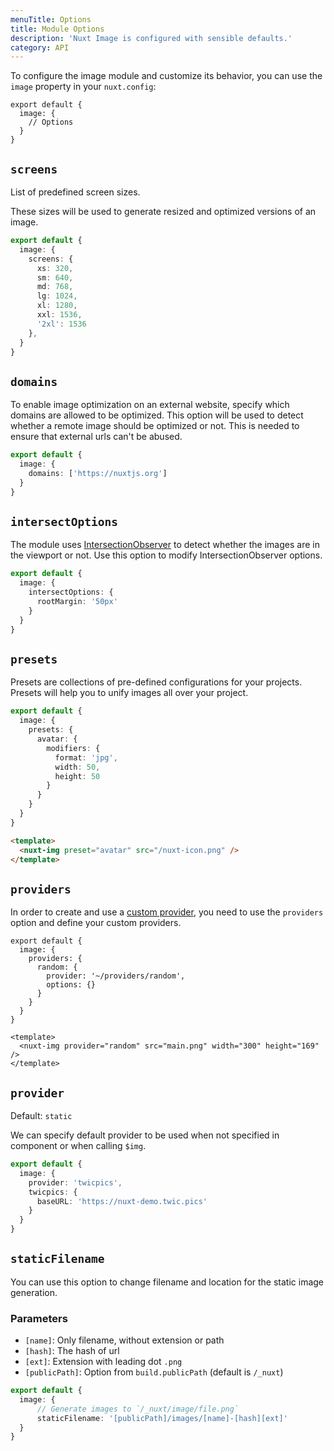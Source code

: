 ```yaml
---
menuTitle: Options
title: Module Options
description: 'Nuxt Image is configured with sensible defaults.'
category: API
---
```


To configure the image module and customize its behavior, you can use the `image` property in your `nuxt.config`:

```js{}[nuxt.config]
export default {
  image: {
    // Options
  }
}
```

## `screens`

List of predefined screen sizes.

These sizes will be used to generate resized and optimized versions of an image.

```ts [nuxt.config.js]
export default {
  image: {
    screens: {
      xs: 320,
      sm: 640,
      md: 768,
      lg: 1024,
      xl: 1280,
      xxl: 1536,
      '2xl': 1536
    },
  }
}
```

## `domains`

To enable image optimization on an external website, specify which domains are allowed to be optimized. This option will be used to detect whether a remote image should be optimized or not. This is needed to ensure that external urls can't be abused.

```ts [nuxt.config.js]
export default {
  image: {
    domains: ['https://nuxtjs.org']
  }
}
```

## `intersectOptions`

The module uses [IntersectionObserver](https://developer.mozilla.org/en-US/docs/Web/API/Intersection_Observer_API) to detect whether the images are in the viewport or not. Use this option to modify IntersectionObserver options.

```ts [nuxt.config.js]
export default {
  image: {
    intersectOptions: {
      rootMargin: '50px'
    }
  }
}
```

## `presets`

Presets are collections of pre-defined configurations for your projects. Presets will help you to unify images all over your project.

<code-group>
  <code-block label="nuxt.config.js" active>

```ts [nuxt.config.js]
export default {
  image: {
    presets: {
      avatar: {
        modifiers: {
          format: 'jpg',
          width: 50,
          height: 50
        }
      }
    }
  }
}
```

  </code-block>
  <code-block label="index.vue">

```html [index.vue]
<template>
  <nuxt-img preset="avatar" src="/nuxt-icon.png" />
</template>
```

  </code-block>
</code-group>

## `providers`

In order to create and use a [custom provider](/advanced/custom-provider), you need to use the `providers` option and define your custom providers.

<code-group>
  <code-block label="nuxt.config.js" active>

```js{}[nuxt.config.js]
export default {
  image: {
    providers: {
      random: {
        provider: '~/providers/random',
        options: {}
      }
    }
  }
}
```

  </code-block>
  <code-block label="index.vue">

```vue{}[index.vue]
<template>
  <nuxt-img provider="random" src="main.png" width="300" height="169" />
</template>
```

  </code-block>
</code-group>


## `provider`

Default: `static`

We can specify default provider to be used when not specified in component or when calling `$img`.

```ts [nuxt.config.js]
export default {
  image: {
    provider: 'twicpics',
    twicpics: {
      baseURL: 'https://nuxt-demo.twic.pics'
    }
  }
}
```

## `staticFilename`

You can use this option to change filename and location for the static image generation.

### Parameters

- `[name]`: Only filename, without extension or path
- `[hash]`: The hash of url
- `[ext]`: Extension with leading dot `.png`
- `[publicPath]`: Option from `build.publicPath` (default is `/_nuxt`)

```ts [nuxt.config.js]
export default {
  image: {
      // Generate images to `/_nuxt/image/file.png`
      staticFilename: '[publicPath]/images/[name]-[hash][ext]'
  }
}
```
